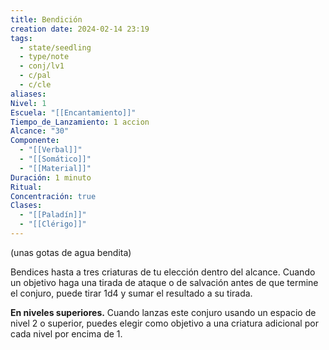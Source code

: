 ```yaml
---
title: Bendición
creation date: 2024-02-14 23:19
tags:
  - state/seedling
  - type/note
  - conj/lv1
  - c/pal
  - c/cle
aliases: 
Nivel: 1
Escuela: "[[Encantamiento]]"
Tiempo_de_Lanzamiento: 1 accion
Alcance: "30"
Componente:
  - "[[Verbal]]"
  - "[[Somático]]"
  - "[[Material]]"
Duración: 1 minuto
Ritual: 
Concentración: true
Clases:
  - "[[Paladín]]"
  - "[[Clérigo]]"
---
```

(unas gotas de agua bendita)

Bendices hasta a tres criaturas de tu elección dentro del alcance. Cuando un objetivo haga una tirada de ataque o de salvación antes de que termine el conjuro, puede tirar 1d4 y sumar el resultado a su tirada.

**En niveles superiores.** Cuando lanzas este conjuro usando un espacio de nivel 2 o superior, puedes elegir como objetivo a una criatura adicional por cada nivel por encima de 1.